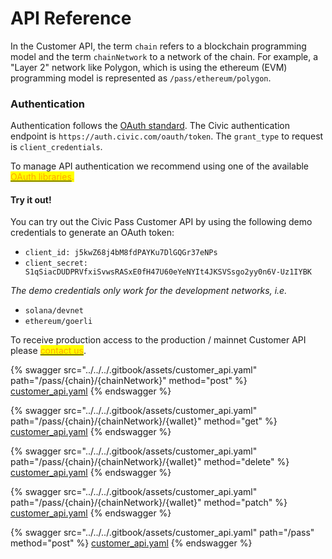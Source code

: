 # API Reference

In the Customer API, the term `chain` refers to a blockchain programming model and the term `chainNetwork` to a network of the chain. For example, a "Layer 2" network like Polygon, which is using the ethereum (EVM) programming model is represented as `/pass/ethereum/polygon`.

### Authentication

Authentication follows the [OAuth standard](https://oauth.net/2/). The Civic authentication endpoint is `https://auth.civic.com/oauth/token`. The `grant_type` to request is `client_credentials`.

To manage API authentication we recommend using one of the available <mark style="color:orange;"></mark> [<mark style="color:orange;">OAuth libraries</mark>](https://oauth.net/code/)<mark style="color:orange;">.</mark>

#### Try it out!

You can try out the Civic Pass Customer API by using the following demo credentials to generate an OAuth token:

* `client_id: j5kwZ68j4bM8fdPAYKu7DlGQGr37eNPs`
* `client_secret: S1qSiacDUDPRVfxiSvwsRASxE0fH47U60eYeNYIt4JKSVSsgo2yy0n6V-Uz1IYBK`

_The demo credentials only work for the development networks, i.e._

* &#x20;`solana/devnet`
* &#x20;`ethereum/goerli`

To receive production access to the production / mainnet Customer API please <mark style="color:orange;"></mark> [<mark style="color:orange;">contact us</mark>](https://share.hsforms.com/1NvBk0zfyR3aWcMosBxJETQbzn0a).

{% swagger src="../../../.gitbook/assets/customer_api.yaml" path="/pass/{chain}/{chainNetwork}" method="post" %}
[customer_api.yaml](../../../.gitbook/assets/customer_api.yaml)
{% endswagger %}

{% swagger src="../../../.gitbook/assets/customer_api.yaml" path="/pass/{chain}/{chainNetwork}/{wallet}" method="get" %}
[customer_api.yaml](../../../.gitbook/assets/customer_api.yaml)
{% endswagger %}

{% swagger src="../../../.gitbook/assets/customer_api.yaml" path="/pass/{chain}/{chainNetwork}/{wallet}" method="delete" %}
[customer_api.yaml](../../../.gitbook/assets/customer_api.yaml)
{% endswagger %}

{% swagger src="../../../.gitbook/assets/customer_api.yaml" path="/pass/{chain}/{chainNetwork}/{wallet}" method="patch" %}
[customer_api.yaml](../../../.gitbook/assets/customer_api.yaml)
{% endswagger %}

{% swagger src="../../../.gitbook/assets/customer_api.yaml" path="/pass" method="post" %}
[customer_api.yaml](../../../.gitbook/assets/customer_api.yaml)
{% endswagger %}
